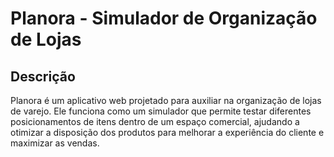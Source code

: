 # Planora - Simulador de Organização de Lojas
## Descrição
Planora é um aplicativo web projetado para auxiliar na organização de lojas de varejo. Ele funciona como um simulador que permite testar diferentes posicionamentos de itens dentro de um espaço comercial, ajudando a otimizar a disposição dos produtos para melhorar a experiência do cliente e maximizar as vendas.
